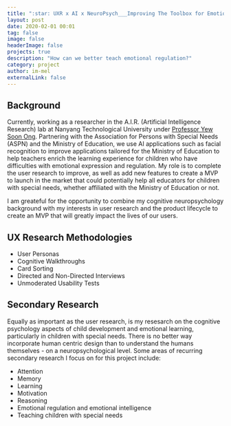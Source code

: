 ```yaml
---
title: ":star: UXR x AI x NeuroPsych___Improving The Toolbox for Emotional Regulation"
layout: post
date: 2020-02-01 00:01
tag: false
image: false
headerImage: false
projects: true
description: "How can we better teach emotional regulation?"
category: project
author: im-mel
externalLink: false
---
```


## Background
Currently, working as a researcher in the A.I.R. (Artificial Intelligence Research) lab at Nanyang Technological University under [Professor Yew Soon Ong](https://www.a-star.edu.sg/About-A-STAR/corporate-profile/people/professor-ong-yew-soon). Partnering with the Association for Persons with Special Needs (ASPN) and the Ministry of Education, we use AI applications such as facial recognition to improve applications tailored for the Ministry of Education to help teachers enrich the learning experience for children who have difficulties with emotional expression and regulation. My role is to complete the user research to improve, as well as add new features to create a MVP to launch in the market that could potentially help all educators for children with special needs, whether affiliated with the Ministry of Education or not. 

I am greateful for the opportunity to combine my cognitive neuropsychology background with my interests in user research and the product lifecycle to create an MVP that will greatly impact the lives of our users.

## UX Research Methodologies
- User Personas
- Cognitive Walkthroughs
- Card Sorting 
- Directed and Non-Directed Interviews
- Unmoderated Usability Tests

## Secondary Research
Equally as important as the user research, is my resesarch on the cognitive psychology aspects of child development and emotional learning, particularly in children with special needs. There is no better way incorporate human centric design than to understand the humans themselves - on a neuropsychological level. Some areas of recurring secondary research I focus on for this project include:
- Attention
- Memory
- Learning
- Motivation 
- Reasoning 
- Emotional regulation and emotional intelligence 
- Teaching children with special needs 
